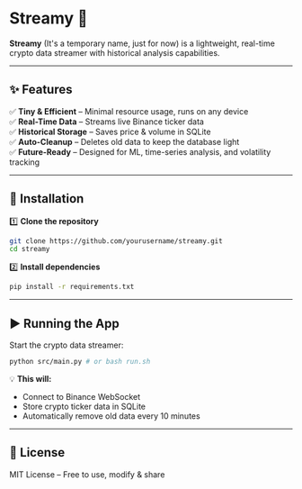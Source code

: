 # **Streamy** 🚀  

**Streamy** (It's a temporary name, just for now) is a lightweight, real-time crypto data streamer with historical analysis capabilities.

---

## **✨ Features**
✅ **Tiny & Efficient** – Minimal resource usage, runs on any device  
✅ **Real-Time Data** – Streams live Binance ticker data  
✅ **Historical Storage** – Saves price & volume in SQLite  
✅ **Auto-Cleanup** – Deletes old data to keep the database light  
✅ **Future-Ready** – Designed for ML, time-series analysis, and volatility tracking

---

## **🚀 Installation**
1️⃣ **Clone the repository**  
```sh
git clone https://github.com/yourusername/streamy.git
cd streamy
```
2️⃣ **Install dependencies**  
```sh
pip install -r requirements.txt
```

---

## **▶️ Running the App**
Start the crypto data streamer:  
```sh
python src/main.py # or bash run.sh
```
💡 **This will:**  
- Connect to Binance WebSocket  
- Store crypto ticker data in SQLite  
- Automatically remove old data every 10 minutes  

---

## **📜 License**
MIT License – Free to use, modify & share